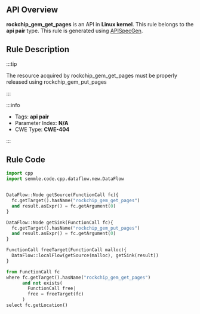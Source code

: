 ---
---


## API Overview
**rockchip_gem_get_pages** is an API in **Linux kernel**. This rule belongs to the **api pair** type. This rule is generated using [APISpecGen](../../tools/APISpecGen).
## Rule Description

:::tip

The resource acquired by rockchip_gem_get_pages must be properly released using rockchip_gem_put_pages

:::

:::info

- Tags: **api pair**
- Parameter Index: **N/A**
- CWE Type: **CWE-404**

:::

## Rule Code
```python
import cpp
import semmle.code.cpp.dataflow.new.DataFlow


DataFlow::Node getSource(FunctionCall fc){
  fc.getTarget().hasName("rockchip_gem_get_pages")
  and result.asExpr() = fc.getArgument(0)
}

DataFlow::Node getSink(FunctionCall fc){
  fc.getTarget().hasName("rockchip_gem_put_pages")
  and result.asExpr() = fc.getArgument(0)
}

FunctionCall freeTarget(FunctionCall malloc){
  DataFlow::localFlow(getSource(malloc), getSink(result))
}

from FunctionCall fc
where fc.getTarget().hasName("rockchip_gem_get_pages")
      and not exists(
        FunctionCall free| 
        free = freeTarget(fc)
      )
select fc.getLocation()

    
```